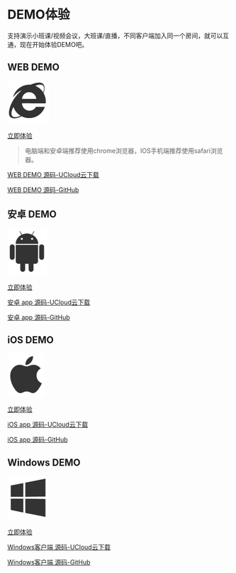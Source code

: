 #  DEMO体验

支持演示小班课/视频会议，大班课/直播，不同客户端加入同一个房间，就可以互通，现在开始体验DEMO吧。

## WEB DEMO

![](/images/demoImage/webImage.png)

[立即体验](https://demo.urtc.com.cn/) 

> 电脑端和安卓端推荐使用chrome浏览器，IOS手机端推荐使用safari浏览器。 

[WEB DEMO 源码-UCloud云下载](http://urtcdemo.cn-bj.ufileos.com/demo%E6%BA%90%E7%A0%81%2Furtc-js-demo.zip) 

[WEB DEMO 源码-GitHub](https://github.com/ucloud/urtc-js-demo) 

## 安卓 DEMO

![](/images/demoImage/andriodImage.png)

[立即体验](http://d.7short.com/91c1)

[安卓 app 源码-UCloud云下载](http://urtcdemo.cn-bj.ufileos.com/demo%E6%BA%90%E7%A0%81%2Fucloud_rtc_android_demo_20200408.zip) 

[安卓 app 源码-GitHub](https://github.com/ucloud/urtc-android-demo) 

## iOS DEMO

![](/images/demoImage/iosImage.png)

[立即体验](http://jappstore.com/vy1e)

[iOS app 源码-UCloud云下载](http://urtcdemo.cn-bj.ufileos.com/demo%E6%BA%90%E7%A0%81%2FUCloudRtcSdk-ios-demo-20200325.zip)

[iOS app 源码-GitHub](https://github.com/ucloud/urtc-ios-demo)

## Windows DEMO

![](/images/demoImage/windowsImage.png)

[立即体验](http://urtcdemo.cn-bj.ufileos.com/URTCwindowsDEMOx8620200401v.zip) 

[Windows客户端 源码-UCloud云下载](http://urtcdemo.cn-bj.ufileos.com/demo%E6%BA%90%E7%A0%81%2Furtc-win-demo.rar)

[Windows客户端 源码-GitHub](https://github.com/ucloud/urtc-win-demo)

